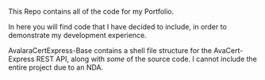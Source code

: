 This Repo contains all of the code for my Portfolio.

In here you will find code that I have decided to include, in order to demonstrate my development experience. 

AvalaraCertExpress-Base contains a shell file structure for the AvaCert-Express REST API, along with *some* of the source code. I cannot include the entire project due to an NDA.


